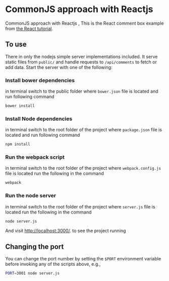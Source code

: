 # CommonJS approach with Reactjs
CommonJS approach with Reactjs , This is the React comment box example from [the React tutorial](http://facebook.github.io/react/docs/tutorial.html).

## To use

There in only the nodejs simple server implementations included. It serve static files from `public/` and handle requests to `/api/comments` to fetch or add data. Start the server with one of the following:

### Install bower dependencies

in terminal switch to the public folder where `bower.json` file is located and run following command

```sh
bower install
```

### Install Node dependencies

in terminal switch to the root folder of the project where `package.json` file is located and run following command

```sh
npm install
```

### Run the webpack script

in terminal switch to the root folder of the project where `webpack.config.js` file is located run the following in the command

```sh
webpack
```

### Run the node server

in terminal switch to the root folder of the project where `server.js` file is located run the following in the command

```sh
node server.js
```

And visit <http://localhost:3000/>. to see the project running

## Changing the port

You can change the port number by setting the `$PORT` environment variable before invoking any of the scripts above, e.g.,

```sh
PORT=3001 node server.js
```
